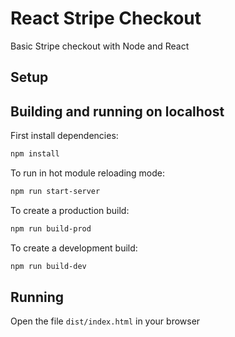 # React Stripe Checkout

Basic Stripe checkout with Node and React

## Setup

## Building and running on localhost

First install dependencies:

```sh
npm install
```

To run in hot module reloading mode:

```sh
npm run start-server
```

To create a production build:

```sh
npm run build-prod
```

To create a development build:

```sh
npm run build-dev
```

## Running

Open the file `dist/index.html` in your browser